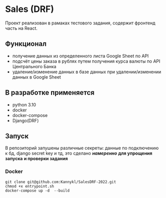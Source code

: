 # Sales (DRF)

Проект реализован в рамаках тестового задания, содержит фронтенд часть на React.

## Функционал

- получение данных из определенного листа Google Sheet по API 
- подсчёт цены заказа в рублях путем получения курса валюты по API Центрального Банка
- удаление/изменение данных в базе данных при удалении/изменении данных в Google Sheet

## В разработке применяется

- python 3.10
- docker
- docker-compose
- Django(DRF)

## Запуск

В репозиторий запушены различные секреты: данные по подключению к бд, django secret key и тд, это сделано ***намеренно*** **для упрощения запуска** **и проверки задания**

### Docker

```
git clone git@github.com:Kannykl/SalesDRF-2022.git
chmod +x entrypoint.sh
docker-compose up -d  --build
```

